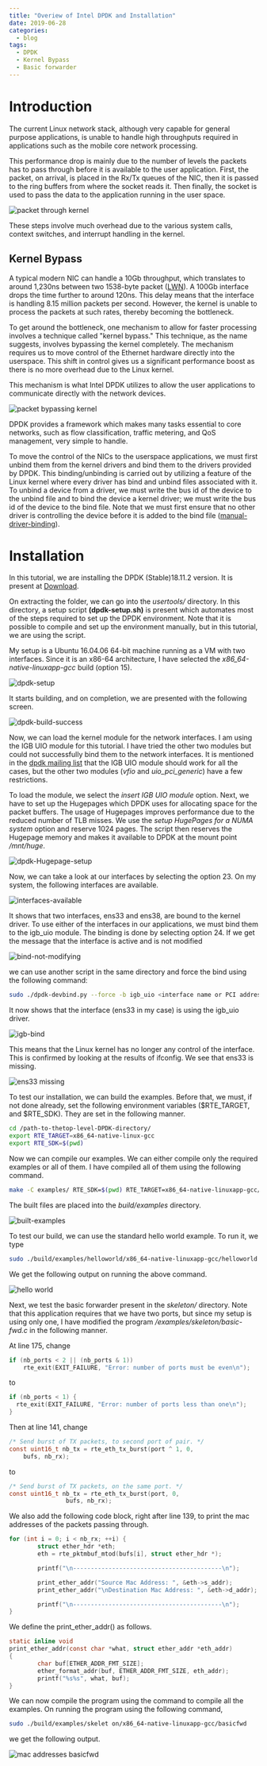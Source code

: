 ```yaml
---
title: "Overiew of Intel DPDK and Installation"
date: 2019-06-28
categories:
  - blog
tags:
  - DPDK
  - Kernel Bypass
  - Basic forwarder
---
```


# Introduction

The current Linux network stack, although very capable for general purpose applications, is unable to handle high throughputs required in applications such as the mobile core network processing.

This performance drop is mainly due to the number of levels the packets has to pass through before it is available to the user application. First, the packet, on arrival, is placed in the Rx/Tx queues of the NIC, then it is passed to the ring buffers from where the socket reads it. Then finally, the socket is used to pass the data to the application running in the user space. 

![packet through kernel](../../assets/images/dpdk/pkt-kernel.PNG)

These steps involve much overhead due to the various system calls, context switches, and interrupt handling in the kernel. 

## Kernel Bypass

A typical modern NIC can handle a 10Gb throughput, which translates to around 1,230ns between two 1538-byte packet ([LWN][lwn]). A 100Gb interface drops the time further to around 120ns. This delay means that the interface is handling 8.15 million packets per second. However, the kernel is unable to process the packets at such rates, thereby becoming the bottleneck. 

To get around the bottleneck, one mechanism to allow for faster processing involves a technique called  "kernel bypass." This technique, as the name suggests, involves bypassing the kernel completely. The mechanism requires us to move control of the Ethernet hardware directly into the userspace. This shift in control gives us a significant performance boost as there is no more overhead due to the Linux kernel. 

This mechanism is what Intel DPDK utilizes to allow the user applications to communicate directly with the network devices. 

![packet bypassing kernel](../../assets/images/dpdk/dpdk-kernel-bypass.PNG)

DPDK provides a framework which makes many tasks essential to core networks, such as flow classification, traffic metering, and QoS management, very simple to handle. 

To move the control of the NICs to the userspace applications, we must first unbind them from the kernel drivers and bind them to the drivers provided by DPDK. This binding/unbinding is carried out by utilizing a feature of the Linux kernel where every driver has bind and unbind files associated with it. To unbind a device from a driver, we must write the bus id of the device to the unbind file and to bind the device a kernel driver; we must write the bus id of the device to the bind file. Note that we must first ensure that no other driver is controlling the device before it is added to the bind file ([manual-driver-binding]). 

# Installation

In this tutorial, we are installing the DPDK (Stable)18.11.2 version. It is present at [Download][dpdk-download].

On extracting the folder, we can go into the *usertools/* directory. In this directory, a setup script **(dpdk-setup.sh)** is present which automates most of the steps required to set up the DPDK environment. Note that it is possible to compile and set up the environment manually, but in this tutorial, we are using the script. 

My setup is a Ubuntu 16.04.06 64-bit machine running as a VM with two interfaces. Since it is an x86-64 architecture, I have selected the *x86_64-native-linuxapp-gcc* build (option 15). 

![dpdk-setup](../../assets/images/dpdk/setup-menu.PNG)

It starts building, and on completion, we are presented with the following screen.

![dpdk-build-success](../../assets/images/dpdk/setup-build-success.PNG)

Now, we can load the kernel module for the network interfaces. I am using the IGB UIO module for this tutorial. I have tried the other two modules but could not successfully bind them to the network interfaces. It is mentioned in the [dpdk mailing list][dpdk-mailing-list] that the IGB UIO module should work for all the cases, but the other two modules (*vfio* and *uio_pci_generic*) have a few restrictions. 

To load the module, we select the *insert IGB UIO module* option. Next, we have to set up the Hugepages which DPDK uses for allocating space for the packet buffers. The usage of Hugepages improves performance due to the reduced number of TLB misses. We use the *setup HugePages for a NUMA system* option and reserve 1024 pages. The script then reserves the Hugepage memory and makes it available to DPDK at the mount point */mnt/huge*. 

![dpdk-Hugepage-setup](../../assets/images/dpdk/setup-huge-pages.PNG)

Now, we can take a look at our interfaces by selecting the option 23. On my system, the following interfaces are available.

![interfaces-available](../../assets/images/dpdk/interfaces-available.PNG)

It shows that two interfaces, ens33 and ens38, are bound to the kernel driver. To use either of the interfaces in our applications, we must bind them to the igb_uio module. The binding is done by selecting option 24. If we get the message that the interface is active and is not modified

![bind-not-modifying](../../assets/images/dpdk/bind-not-modifying.PNG)

we can use another script in the same directory and force the bind using the following command:

```bash
sudo ./dpdk-devbind.py --force -b igb_uio <interface name or PCI address>
```

It now shows that the interface (ens33 in my case) is using the igb_uio driver.

![igb-bind](../../assets/images/dpdk/bind-igb.PNG)

This means that the Linux kernel has no longer any control of the interface. This is confirmed by looking at the results of ifconfig. We see that ens33 is missing.

![ens33 missing](../../assets/images/dpdk/ens33-missing.PNG)

To test our installation, we can build the examples. Before that, we must, if not done already, set the following environment variables ($RTE_TARGET, and $RTE_SDK). They are set in the following manner.

```bash
cd /path-to-thetop-level-DPDK-directory/
export RTE_TARGET=x86_64-native-linux-gcc
export RTE_SDK=$(pwd)
```

Now we can compile our examples. We can either compile only the required examples or all of them. I have compiled all of them using the following command. 

```bash
make -C examples/ RTE_SDK=$(pwd) RTE_TARGET=x86_64-native-linuxapp-gcc/ O=$(pwd)/build/examples
```
The built files are placed into the *build/examples* directory.

![built-examples](../../assets/images/dpdk/examples-build.PNG)

To test our build, we can use the standard hello world example. To run it, we type

```bash
sudo ./build/examples/helloworld/x86_64-native-linuxapp-gcc/helloworld
```

We get the following output on running the above command.

![hello world](../../assets/images/dpdk/hello-world.PNG)

Next, we test the basic forwarder present in the *skeleton/* directory. Note that this application requires that we have two ports, but since my setup is using only one, I have modified the program */examples/skeleton/basic-fwd.c* in the following manner. 

At line 175, change 

```c
if (nb_ports < 2 || (nb_ports & 1))
	rte_exit(EXIT_FAILURE, "Error: number of ports must be even\n");
```

to 

```c
if (nb_ports < 1) {
  rte_exit(EXIT_FAILURE, "Error: number of ports less than one\n");
}
```

Then at line 141, change

```c
/* Send burst of TX packets, to second port of pair. */
const uint16_t nb_tx = rte_eth_tx_burst(port ^ 1, 0,
    bufs, nb_rx);
```

to 

```c
/* Send burst of TX packets, on the same port. */
const uint16_t nb_tx = rte_eth_tx_burst(port, 0,
                bufs, nb_rx);
```

We also add the following code block, right after line 139, to print the mac addresses of the packets passing through.

```c
for (int i = 0; i < nb_rx; ++i) {
        struct ether_hdr *eth;
        eth = rte_pktmbuf_mtod(bufs[i], struct ether_hdr *);

        printf("\n------------------------------------------\n");

        print_ether_addr("Source Mac Address: ", &eth->s_addr);
        print_ether_addr("\nDestination Mac Address: ", &eth->d_addr);

        printf("\n------------------------------------------\n");
}
```

We define the print_ether_addr() as follows. 

```c
static inline void
print_ether_addr(const char *what, struct ether_addr *eth_addr)
{
        char buf[ETHER_ADDR_FMT_SIZE];
        ether_format_addr(buf, ETHER_ADDR_FMT_SIZE, eth_addr);
        printf("%s%s", what, buf);
}
```

We can now compile the program using the command to compile all the examples. On running the program using the following command, 

```bash
sudo ./build/examples/skelet on/x86_64-native-linuxapp-gcc/basicfwd
```

we get the following output.

![mac addresses basicfwd](../../assets/images/dpdk/mac-addr-basicfwd.PNG)


[dpdk-mailing-list]: https://dev.dpdk.narkive.com/ykSt5Rlc/dpdk-dev-which-driver-to-bind-for-the-nic-interfaces

[lwn]: https://lwn.net/Articles/629155/

[manual-driver-binding]: https://lwn.net/Articles/143397/

[dpdk-download]: http://core.dpdk.org/download/


